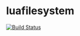 # luafilesystem

[![Build Status](https://travis-ci.org/spacewander/luafilesystem.svg?branch=master)](https://travis-ci.org/spacewander/luafilesystem)
